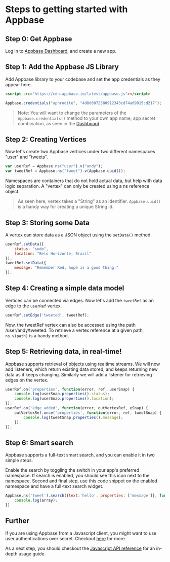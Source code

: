 # Steps to getting started with Appbase

## Step 0: Get Appbase
Log in to <span class="fa fa-external-link"></span> [Appbase Dashboard](http://appbase.io/developer/), and create a new app.

## Step 1: Add the Appbase JS Library

Add Appbase library to your codebase and set the app credentials as they appear here.

```html
<script src="https://cdn.appbase.io/latest/appbase.js"></script>
```

```js
Appbase.credentials("aphrodite", "4d8d0072580912343cd74a09015cd217");
```

> Note: You will want to change the parameters of the ``Appbase.credentials()`` method to your own app name, app secret combination, as seen in the [Dashboard](http://appbase.io/developer).

## Step 2: Creating Vertices

Now let's create two Appbase vertices under two different namespaces "user" and "tweets".

```js
var userRef = Appbase.ns("user").v("andy");
var tweetRef = Appbase.ns("tweet").v(Appbase.uuid());
```

Namespaces are containers that do not hold actual data, but help with data logic separation. A "vertex" can only be created using a ns reference object.

> As seen here, vertex takes a "String" as an identifier. ``Appbase.uuid()`` is a handy way for creating a unique String id.

## Step 3: Storing some Data

A vertex can store data as a JSON object using the ``setData()`` method.

```js
userRef.setData({
    status: "sudo",
    location: "Belo Horizonte, Brazil"
});
tweetRef.setData({
    message: "Remember Red, hope is a good thing."
});
```

## Step 4: Creating a simple data model

Vertices can be connected via edges. Now let's add the ``tweetRef`` as an edge to the ``userRef`` vertex.

```js
userRef.setEdge('tweeted', tweetRef);
```
Now, the tweetRef vertex can also be accessed using the path /user/andy/tweeted. To retrieve a vertex reference at a given path, ``ns.v(path)`` is a handy method.

## Step 5: Retrieving data, in real-time! 

Appbase supports retrieval of objects using realtime streams. We will now add listeners, which return existing data stored, and keeps returning new data as it keeps changing. Similarly we will add a listener for retrieving edges on the vertex.

```js
userRef.on('properties', function(error, ref, userSnap) {
    console.log(userSnap.properties().status);
    console.log(userSnap.properties().location);
});
userRef.on('edge_added', function(error, outVertexRef, eSnap) {
    outVertexRef.once('properties', function(error, ref, tweetSnap) {
        console.log(tweetSnap.properties().message);
    });
});
```

## Step 6: Smart search

Appbase supports a full-text smart search, and you can enable it in two simple steps.

Enable the search by toggling the <i class="fa fa-eye-slash"></i> switch in your app's preferred namespace. If search is enabled, you should see this icon <i class="fa fa-eye"></i> next to the namespace.
Second and final step, use this code snippet on the enabled namespace and have a full-text search widget.

```js
Appbase.ns('tweet').search({text:'hello', properties: ['message']}, function(err, array) {
    console.log(array);
})
```

## Further

If you are using Appbase from a Javascript client, you might want to use user authentications over secret. Checkout [here](/docs/authentications.html) for more.

As a next step, you should checkout the [Javascript API reference](/docs/js.html) for an in-depth usage guide.
